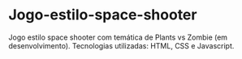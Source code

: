 # Jogo-estilo-space-shooter
Jogo estilo space shooter com temática de Plants vs Zombie (em desenvolvimento). Tecnologias utilizadas: HTML, CSS e Javascript.

